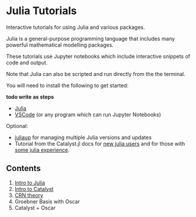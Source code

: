 # Julia Tutorials
Interactive tutorials for using Julia and various packages.

Julia is a general-purpose programming language that includes many powerful mathematical modelling packages.

These tutorials use Jupyter notebooks which include interactive snippets of code and output.

Note that Julia can also be scripted and run directly from the the terminal.

You will need to install the following to get started:

**todo write as steps**
- [Julia](https://julialang.org/install/)
- [VSCode](https://code.visualstudio.com/download) (or any program which can run Jupyter Notebooks)

Optional:
- [juliaup](https://github.com/JuliaLang/juliaup) for managing multiple Julia versions and updates
- Tutorial from the Catalyst.jl docs for [new julia users](https://docs.sciml.ai/Catalyst/stable/introduction_to_catalyst/catalyst_for_new_julia_users/)
and for those with [some julia experience](https://docs.sciml.ai/Catalyst/stable/introduction_to_catalyst/introduction_to_catalyst/#introduction_to_catalyst).

## Contents

1. [Intro to Julia](Tutorial1.ipynb)
2. [Intro to Catalyst](Tutorial2.ipynb)
3. [CRN theory](Tutorial3.ipynb)
4. Groebner Basis with Oscar
5. Catalyst + Oscar